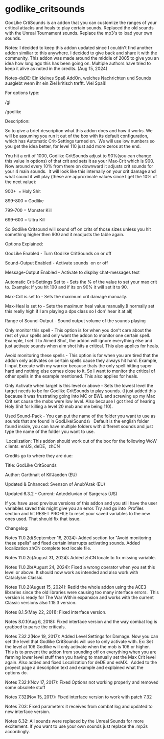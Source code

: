 # godlike_critsounds
GodLike CrtiSounds is an addon that you can customize the ranges of your critical attacks and heals to play certain sounds. Replaced the old sounds with the Unreal Tournament sounds. Replace the mp3's to load your own sounds.



Notes: I decided to keep this addon updated since I couldn't find another addon similiar to this anywhere. I decided to give back and share it with the community. This addon was made around the middle of 2005 to give you an idea how long ago this has been going on. Multiple authors have tried to keep it alive as noted in the credits. (Aug 15, 2024)



Notes-deDE: Ein kleines Spaß AddOn, welches Nachrichten und Sounds ausgiebt wenn ihr ein Ziel kritisch trefft. Viel Spaß!



For options type:

/gl

/godlike



Description:

So to give a brief description what this addon does and how it works. We will be assuming you run it out of the box with its default configuration, which has Automatic Crit-Settings turned on.  We will use low numbers so you get the idea better, for level 110 just add more zeros at the end.



You hit a crit of 1000, Godlike CritSounds adjust to 90%(you can change this value in options) of that crit and sets it as your Max-Crit which is 900.  Now around every 10% from there on downward it adjusts crit sounds for your 4 main sounds.  It will look like this internally on your crit damage and what sound it will play (these are approximate values since I get the 10% of the next value):



900+  = Holy Shit

899-800 = Godlike

799-700 = Monster Kill

699-600 = Ultra Kill



So Godlike Critsound will sound off on crits of those sizes unless you hit something higher then 900 and it readjusts the table again.



Options Explained:

GodLike Enabled - Turn Godlike CritSounds on or off

Sound-Output Enabled - Activate sounds  on or off

Message-Output Enabled - Activate to display chat-messages text



Automatic Crit-Settings Set to - Sets the % of the value to set your max crit to. Example: If you hit 100 and if its on 90% it will set it to 90.

Max-Crit is set to - Sets the maximum crit damage manually.

Max-Heal is set to - Sets the maximum heal value manually.(I normally set this really high if I am playing a dps class so I don' hear it at all)

Range of Sound-Output - Sound output volume of the sounds playing

Only monitor this spell - This option is for when you don't care about the rest of your spells and only want the addon to monitor one certain spell. Example, I set it to Aimed Shot, the addon will ignore everything else and just activate sounds when aim shot hits a critical. This also applies for heals.

Avoid monitoring these spells - This option is for when you are tired that the addon only activates on certain spells cause they always hit hard. Example, I input Execute with my warrior because thats the only spell hitting super hard and nothing else comes close to it. So I want to monitor the critical of other spells in the example mentioned. This also applies for heals.

Only Activate when target is this level or above - Sets the lowest level the target needs to be for Godlike CritSounds to play sounds. (I just added this because it was frustrating going into MC or BWL and screwing up my Max Crit set cause the mobs were low level. Also because I got tired of hearing Holy Shit for killing a level 20 mob and me being 110).

Used Sound-Pack - You can put the name of the folder you want to use as sounds that are found in GodLike\Sounds\   Default is the english folder found inside, you can have multiple folders with different sounds and just type the name of the folder you want to use.

 Localization: This addon should work out of the box for the following WoW clients: enUS, deDE,  zhCN



Credits go to where they are due:

Title: GodLike CritSounds

Author: Garthnait of Kil'Jaeden (EU)

Updated & Enhanced: Svenson of Anub'Arak (EU)

Updated 6.3.2 - Current: Antedeluvian of Sargeras (US)



If you have used previous versions of this addon and you still have the user variables saved this might give you an error. Try and go into  Profiles section and hit RESET PROFILE to reset your saved variables to the new ones used. That should fix that issue.



Changelog:

Notes 11.0.2d(September 16, 2024): Added section for "Avoid monitoring these spells" and fixed certain interrupts activating sounds. Added localization zhCN complete text locale file.

Notes 11.0.2c(August 31, 2024): Added zhCN locale to fix missing variable.


Notes 11.0.2b(August 24, 2024): Fixed a wrong operator when you set this level or above. It should now work as intended and also work with Cataclysm Classic. 

Notes 11.0.2(August 15, 2024): Redid the whole addon using the ACE3 libraries since the old libraries were causing too many interface errors.  This version is ready for The War Within expansion and works with the current Classic versions also 1.15.3 version.

Notes 8.1.5(May 22, 2011): Fixed interface version.  

Notes 8.0.1(Aug 6, 2018): Fixed interface version and the way combat log is grabbed to parse the criticals. 

Notes 7.32.2(Nov 19, 2017): Added Level Settings for Damage. Now you can set the level that Godlike CritSounds will use to only activate with. Ex: Set the level at 106 Godlike will only activate when the mob is 106 or higher. This is to prevent the addon from sounding off on everything when you are farming lower level stuff then you having to manually set the Max Crit level again. Also added and fixed Localization for deDE and esMX.  Added to the proyect page a description text and example and explained what the options do.

Notes 7.32.1(Nov 17, 2017): Fixed Options not working properly and removed some obsolete stuff

Notes 7.32(Nov 15, 2017): Fixed interface version to work with patch 7.32 

Notes 7.03: Fixed parameters it receives from combat log and updated to new interface version. 

Notes 6.32: All sounds were replaced by the Unreal Sounds for more excitement. If you want to use your own sounds just replace the .mp3s accordingly.